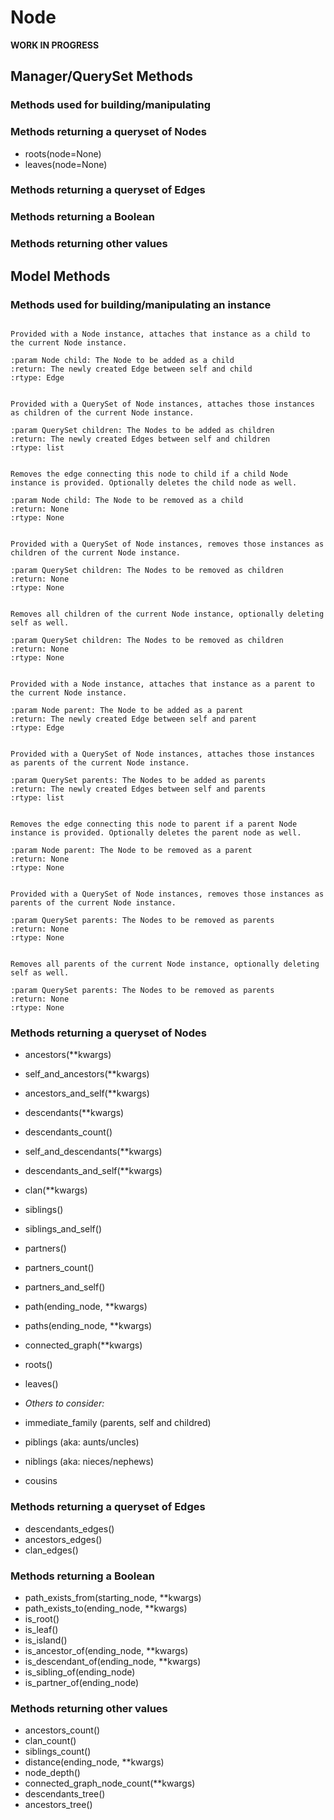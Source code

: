 # Node

**WORK IN PROGRESS**

## Manager/QuerySet Methods

### Methods used for building/manipulating

### Methods returning a queryset of Nodes

- roots(node=None)
- leaves(node=None)

### Methods returning a queryset of Edges

### Methods returning a Boolean

### Methods returning other values



## Model Methods

### Methods used for building/manipulating an instance

```{py:function} add_child(child, **kwargs)

Provided with a Node instance, attaches that instance as a child to the current Node instance.

:param Node child: The Node to be added as a child
:return: The newly created Edge between self and child
:rtype: Edge
```

```{py:function} add_children(children, **kwargs)

Provided with a QuerySet of Node instances, attaches those instances as children of the current Node instance.

:param QuerySet children: The Nodes to be added as children
:return: The newly created Edges between self and children
:rtype: list
```

```{py:function} remove_child(child, delete_node=False)

Removes the edge connecting this node to child if a child Node instance is provided. Optionally deletes the child node as well.

:param Node child: The Node to be removed as a child
:return: None
:rtype: None
```

```{py:function} remove_children(children, **kwargs)

Provided with a QuerySet of Node instances, removes those instances as children of the current Node instance.

:param QuerySet children: The Nodes to be removed as children
:return: None
:rtype: None
```

```{py:function} remove_all_children(delete_node=False)

Removes all children of the current Node instance, optionally deleting self as well.

:param QuerySet children: The Nodes to be removed as children
:return: None
:rtype: None
```

```{py:function} add_parent(parent, **kwargs)

Provided with a Node instance, attaches that instance as a parent to the current Node instance.

:param Node parent: The Node to be added as a parent
:return: The newly created Edge between self and parent
:rtype: Edge
```

```{py:function} add_parents(parents, **kwargs)

Provided with a QuerySet of Node instances, attaches those instances as parents of the current Node instance.

:param QuerySet parents: The Nodes to be added as parents
:return: The newly created Edges between self and parents
:rtype: list
```

```{py:function} remove_parent(parent, delete_node=False)

Removes the edge connecting this node to parent if a parent Node instance is provided. Optionally deletes the parent node as well.

:param Node parent: The Node to be removed as a parent
:return: None
:rtype: None
```

```{py:function} remove_parents(parents, **kwargs)

Provided with a QuerySet of Node instances, removes those instances as parents of the current Node instance.

:param QuerySet parents: The Nodes to be removed as parents
:return: None
:rtype: None
```

```{py:function} remove_all_parents(delete_node=False)

Removes all parents of the current Node instance, optionally deleting self as well.

:param QuerySet parents: The Nodes to be removed as parents
:return: None
:rtype: None
```

### Methods returning a queryset of Nodes

- ancestors(**kwargs)
- self_and_ancestors(**kwargs)
- ancestors_and_self(**kwargs)
- descendants(**kwargs)
- descendants_count()
- self_and_descendants(**kwargs)
- descendants_and_self(**kwargs)
- clan(**kwargs)
- siblings()
- siblings_and_self()
- partners()
- partners_count()
- partners_and_self()
- path(ending_node, **kwargs)
- paths(ending_node, **kwargs)
- connected_graph(**kwargs)
- roots()
- leaves()

- *Others to consider:*
- immediate_family (parents, self and childred)
- piblings (aka: aunts/uncles)
- niblings (aka: nieces/nephews)
- cousins

### Methods returning a queryset of Edges

- descendants_edges()
- ancestors_edges()
- clan_edges()

### Methods returning a Boolean

- path_exists_from(starting_node, **kwargs)
- path_exists_to(ending_node, **kwargs)
- is_root()
- is_leaf()
- is_island()
- is_ancestor_of(ending_node, **kwargs)
- is_descendant_of(ending_node, **kwargs)
- is_sibling_of(ending_node)
- is_partner_of(ending_node)

### Methods returning other values

- ancestors_count()
- clan_count()
- siblings_count()
- distance(ending_node, **kwargs)
- node_depth()
- connected_graph_node_count(**kwargs)
- descendants_tree()
- ancestors_tree()


